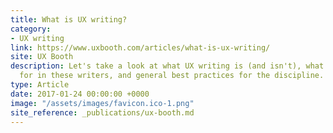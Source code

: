 ```yaml
---
title: What is UX writing?
category:
- UX writing
link: https://www.uxbooth.com/articles/what-is-ux-writing/
site: UX Booth
description: Let's take a look at what UX writing is (and isn't), what companies are looking
  for in these writers, and general best practices for the discipline.
type: Article
date: 2017-01-24 00:00:00 +0000
image: "/assets/images/favicon.ico-1.png"
site_reference: _publications/ux-booth.md
---
```


